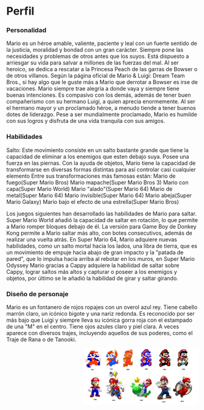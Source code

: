 # Perfil


### Personalidad

Mario es un héroe amable, valiente, paciente y leal con un fuerte sentido de la justicia, moralidad y bondad con un gran carácter. 
Siempre pone las necesidades y problemas de otros antes que los suyos. 
Está dispuesto a arriesgar su vida para salvar a millones de las fuerzas del mal. 
Al ser heroico, se dedica a rescatar a la Princesa Peach de las garras de Bowser o de otros villanos. 
Según la página oficial de Mario & Luigi: Dream Team Bros., si hay algo que le guste más a Mario que derrotar a Bowser es irse de vacaciones. 
Mario siempre trae alegría a donde vaya y siempre tiene buenas intenciones. Es compasivo con los demás, además de tener buen compañerismo con su hermano Luigi, 
a quien aprecia enormemente. Al ser el hermano mayor y un proclamado héroe, a menudo tiende a tener buenos dotes de liderazgo. Pese a ser mundialmente proclamado,
 Mario es humilde con sus logros y disfruta de una vida tranquila con sus amigos.
 
### Habilidades

Salto: Este movimiento consiste en un salto bastante grande que tiene la capacidad de eliminar a los enemigos que esten debajo suya. Posee una fuerza en las piernas.
Con la ayuda de objetos, Mario tiene la capacidad de transformarse en diversas formas distintas para así controlar casi cualquier elemento
Entre sus transformaciones más famosas están:
Mario de fuego(Super Mario Bros)
Mario mapache(Super Mario Bros 3)
Mario con capa(Super Mario World)
Mario "alado"(Super Mario 64)
Mario de metal(Super Mario 64)
Mario invisible(Super Mario 64)
Mario abeja(Super Mario Galaxy)
Mario bajo el efecto de una estrella(Super Mario Bros)

Los juegos siguientes han desarrollado las habilidades de Mario para saltar.  Super Mario World añadió la capacidad de saltar en rotación, lo que permite a Mario romper bloques debajo de él. La versión para Game Boy de Donkey Kong permite a Mario saltar más alto, con botes consecutivos, además de realizar una vuelta atrás. En Super Mario 64, Mario adquiere nuevas habilidades, como un salto mortal hacia los lados, una libra de tierra, que es un movimiento de empuje hacia abajo de gran impacto y la "patada de pared", que lo impulsa hacia arriba al rebotar en los muros, en Super Mario Odyssey Mario gracias a Cappy adquiere la habilidad de saltar sobre Cappy, lograr saltos más altos y capturar o poseer a los enemigos y objetos, por último se le añadió la habilidad de girar y saltar girando.

### Diseño de personaje

Mario es un fontanero de rojos ropajes con un overol azul rey. 
Tiene cabello marrón claro, un icónico bigote y una nariz redonda. 
Es reconocido por ser más bajo que Luigi y siempre lleva su icónica gorra roja con el estampado de una "M" en el centro. Tiene ojos azules claro y piel clara.
A veces aparece con diversos trajes, incluyendo aquellos de sus poderes, como el Traje de Rana o de Tanooki.

<p>
  <img src="https://github.com/JaviR011/git_gihub_gen44/blob/main/img/evomario.jpg" align = "right"  width="300"/>
</p>
